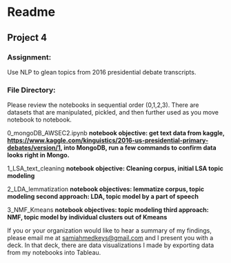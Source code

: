 # Readme
## Project 4

### Assignment:
Use NLP to glean topics from 2016 presidential debate transcripts.

### File Directory:
Please review the notebooks in sequential order (0,1,2,3). There are datasets that are manipulated, pickled, and then further used as you move notebook to notebook.

0_mongoDB_AWSEC2.ipynb
**notebook objective: get text data from kaggle, https://www.kaggle.com/kinguistics/2016-us-presidential-primary-debates/version/1, into MongoDB, run a few commands to confirm data looks right in Mongo.**

1_LSA_text_cleaning
**notebook objective: Cleaning corpus, initial LSA topic modeling**

2_LDA_lemmatization
**notebook objectives: lemmatize corpus, topic modeling second approach: LDA, topic model by a part of speech**

3_NMF_Kmeans
**notebook objectives: topic modeling third approach: NMF, topic model by individual clusters out of Kmeans**


If you or your organization would like to hear a summary of my findings, please email me at samiahmedkeys@gmail.com and I present you with a deck. In that deck, there are data visualizations I made by exporting data from my notebooks into Tableau.
